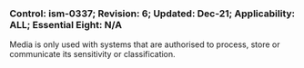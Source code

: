 ### Control: ism-0337; Revision: 6; Updated: Dec-21; Applicability: ALL; Essential Eight: N/A
<p>Media is only used with systems that are authorised to process, store or communicate its sensitivity or classification.</p>